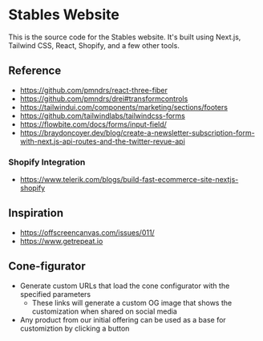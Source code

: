 # Stables Website

This is the source code for the Stables website. It's built using Next.js, Tailwind CSS, React, Shopify, and a few other tools. 

## Reference

- <https://github.com/pmndrs/react-three-fiber>
- <https://github.com/pmndrs/drei#transformcontrols>
- <https://tailwindui.com/components/marketing/sections/footers>
- <https://github.com/tailwindlabs/tailwindcss-forms>
- <https://flowbite.com/docs/forms/input-field/>
- <https://braydoncoyer.dev/blog/create-a-newsletter-subscription-form-with-next.js-api-routes-and-the-twitter-revue-api>
  
### Shopify Integration

- <https://www.telerik.com/blogs/build-fast-ecommerce-site-nextjs-shopify>

## Inspiration

- <https://offscreencanvas.com/issues/011/>
- <https://www.getrepeat.io>

## Cone-figurator

- Generate custom URLs that load the cone configurator with the specified parameters
  - These links will generate a custom OG image that shows the customization when shared on social media
- Any product from our initial offering can be used as a base for customiztion by clicking a button
